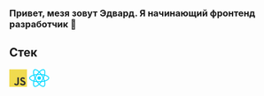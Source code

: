 ### Привет, мезя зовут Эдвард. Я начинающий фронтенд разработчик 👋

## Стек
<img src='icons/javascript.png'>
<img src='icons/react.png'>
<img src='icons/git.png>

<!--
**EdwardZhr/EdwardZhr** is a ✨ _special_ ✨ repository because its `README.md` (this file) appears on your GitHub profile.

Here are some ideas to get you started:

- 🔭 I’m currently working on ...
- 🌱 I’m currently learning ...
- 👯 I’m looking to collaborate on ...
- 🤔 I’m looking for help with ...
- 💬 Ask me about ...
- 📫 How to reach me: ...
- 😄 Pronouns: ...
- ⚡ Fun fact: ...
-->
